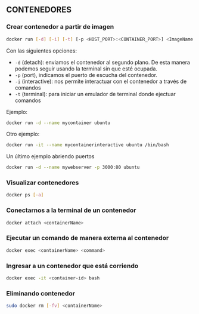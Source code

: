 ## CONTENEDORES

### Crear contenedor a partir de imagen

```bash
docker run [-d] [-i] [-t] [-p <HOST_PORT>:<CONTAINER_PORT>] <ImageName[:tag]> .
```

Con las siguientes opciones:

* `-d` (detach): enviamos el contenedor al segundo plano. De esta manera podemos seguir usando la terminal sin que esté ocupada. 
* `-p` (port), indicamos el puerto de escucha del contenedor.
* `-i` (interactive): nos permite interactuar con el contenedor a través de comandos
* `-t` (terminal): para iniciar un emulador de terminal donde ejectuar comandos

Ejemplo: 
```bash
docker run -d --name mycontainer ubuntu 
```

Otro ejemplo: 
```bash
docker run -it --name mycontainerinteractive ubuntu /bin/bash
```

Un último ejemplo abriendo puertos
```bash
docker run -d --name mywebserver -p 3000:80 ubuntu 
```

### Visualizar contenedores

```bash
docker ps [-a]
```

### Conectarnos a la terminal de un contenedor

```bash
docker attach <containerName>
```
### Ejecutar un comando de manera externa al contenedor

```bash
docker exec <containerName> <command>
```

### Ingresar a un contenedor que está corriendo

```bash
docker exec -it <container-id> bash
```

### Eliminando contenedor

```bash
sudo docker rm [-fv] <containerName>
```